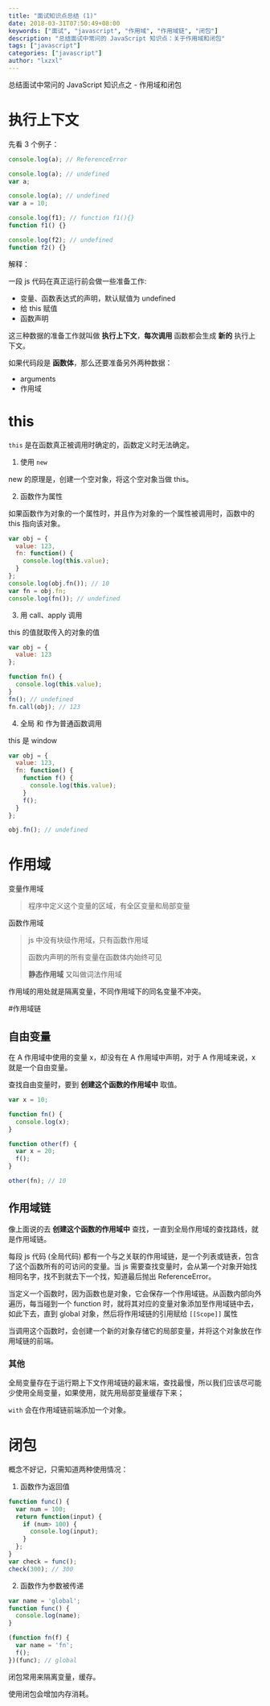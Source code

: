 ```yaml
---
title: "面试知识点总结 (1)"
date: 2018-03-31T07:50:49+08:00
keywords: ["面试", "javascript", "作用域", "作用域链", "闭包"]
description: "总结面试中常问的 JavaScript 知识点：关于作用域和闭包"
tags: ["javascript"]
categories: ["javascript"]
author: "lxzxl"
---
```


总结面试中常问的 JavaScript 知识点之 - 作用域和闭包

# 执行上下文

先看 3 个例子：

```javascript
console.log(a); // ReferenceError

console.log(a); // undefined
var a;

console.log(a); // undefined
var a = 10;

console.log(f1); // function f1(){}
function f1() {}

console.log(f2); // undefined
function f2() {}
```

解释：

一段 js 代码在真正运行前会做一些准备工作:

* 变量、函数表达式的声明，默认赋值为 undefined
* 给 this 赋值
* 函数声明

这三种数据的准备工作就叫做 __执行上下文__，__每次调用__ 函数都会生成 __新的__ 执行上下文。

如果代码段是 __函数体__，那么还要准备另外两种数据：

* arguments
* 作用域

# this

`this` 是在函数真正被调用时确定的，函数定义时无法确定。

1.  使用 `new`

new 的原理是，创建一个空对象，将这个空对象当做 this。

2.  函数作为属性

如果函数作为对象的一个属性时，并且作为对象的一个属性被调用时，函数中的 this 指向该对象。

```javascript
var obj = {
  value: 123,
  fn: function() {
    console.log(this.value);
  }
};
console.log(obj.fn()); // 10
var fn = obj.fn;
console.log(fn()); // undefined
```

3.  用 call、apply 调用

this 的值就取传入的对象的值

```javascript
var obj = {
  value: 123
};

function fn() {
  console.log(this.value);
}
fn(); // undefined
fn.call(obj); // 123
```

4.  全局 和 作为普通函数调用

this 是 window

```javascript
var obj = {
  value: 123,
  fn: function() {
    function f() {
      console.log(this.value);
    }
    f();
  }
};

obj.fn(); // undefined
```

# 作用域

变量作用域

> 程序中定义这个变量的区域，有全区变量和局部变量

函数作用域

> js 中没有块级作用域，只有函数作用域
>
> 函数内声明的所有变量在函数体内始终可见
>
> __静态作用域__ 又叫做词法作用域

作用域的用处就是隔离变量，不同作用域下的同名变量不冲突。

#作用域链

## 自由变量

在 A 作用域中使用的变量 x，却没有在 A 作用域中声明，对于 A 作用域来说，x 就是一个自由变量。

查找自由变量时，要到 __创建这个函数的作用域中__ 取值。

```javascript
var x = 10;

function fn() {
  console.log(x);
}

function other(f) {
  var x = 20;
  f();
}

other(fn); // 10
```

## 作用域链

像上面说的去 __创建这个函数的作用域中__ 查找，一直到全局作用域的查找路线，就是作用域链。

每段 js 代码 (全局代码) 都有一个与之关联的作用域链，是一个列表或链表，包含了这个函数所有的可访问的变量。当 js 需要查找变量时，会从第一个对象开始找相同名字，找不到就去下一个找，知道最后抛出 ReferenceError。

当定义一个函数时，因为函数也是对象，它会保存一个作用域链。从函数内部向外遍历，每当碰到一个 function 时，就将其对应的变量对象添加至作用域链中去，如此下去，直到 global 对象，然后将作用域链的引用赋给 `[[Scope]]` 属性

当调用这个函数时，会创建一个新的对象存储它的局部变量，并将这个对象放在作用域链的前端。

### 其他

全局变量存在于运行期上下文作用域链的最末端，查找最慢，所以我们应该尽可能少使用全局变量，如果使用，就先用局部变量缓存下来；

`with` 会在作用域链前端添加一个对象。

# 闭包

概念不好记，只需知道两种使用情况：

1.  函数作为返回值

```javascript
function func() {
  var num = 100;
  return function(input) {
    if (num> 100) {
      console.log(input);
    }
  };
}
var check = func();
check(300); // 300
```

2.  函数作为参数被传递

```javascript
var name = 'global';
function func() {
  console.log(name);
}

(function fn(f) {
  var name = 'fn';
  f();
})(func); // global
```

闭包常用来隔离变量，缓存。

使用闭包会增加内存消耗。
